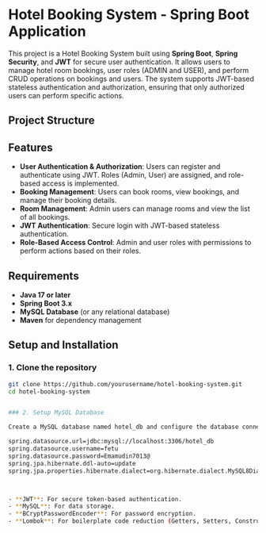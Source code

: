 # Hotel Booking System - Spring Boot Application

This project is a Hotel Booking System built using **Spring Boot**, **Spring Security**, and **JWT** for secure user authentication. It allows users to manage hotel room bookings, user roles (ADMIN and USER), and perform CRUD operations on bookings and users. The system supports JWT-based stateless authentication and authorization, ensuring that only authorized users can perform specific actions.

## Project Structure


## Features

- **User Authentication & Authorization**: Users can register and authenticate using JWT. Roles (Admin, User) are assigned, and role-based access is implemented.
- **Booking Management**: Users can book rooms, view bookings, and manage their booking details.
- **Room Management**: Admin users can manage rooms and view the list of all bookings.
- **JWT Authentication**: Secure login with JWT-based stateless authentication.
- **Role-Based Access Control**: Admin and user roles with permissions to perform actions based on their roles.

## Requirements

- **Java 17 or later**
- **Spring Boot 3.x**
- **MySQL Database** (or any relational database)
- **Maven** for dependency management

## Setup and Installation

### 1. Clone the repository

```bash
git clone https://github.com/yourusername/hotel-booking-system.git
cd hotel-booking-system


### 2. Setup MySQL Database

Create a MySQL database named hotel_db and configure the database connection in src/main/resources/application.properties

spring.datasource.url=jdbc:mysql://localhost:3306/hotel_db
spring.datasource.username=fetu
spring.datasource.password=Emamudin7013@
spring.jpa.hibernate.ddl-auto=update
spring.jpa.properties.hibernate.dialect=org.hibernate.dialect.MySQL8Dialect



- **JWT**: For secure token-based authentication.
- **MySQL**: For data storage.
- **BCryptPasswordEncoder**: For password encryption.
- **Lombok**: For boilerplate code reduction (Getters, Setters, Constructors).

